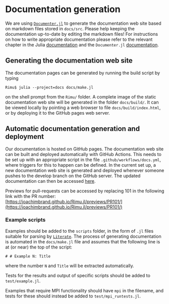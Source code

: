 # Documentation generation

We are using [`Documenter.jl`](https://github.com/JuliaDocs/Documenter.jl) to generate the
documentation web site based on markdown files stored in `docs/src`. Please help keeping the
documentation up-to-date by editing the markdown files! For instructions on how to write
appropriate documentation please refer to the relevant chapter in the Julia
[documentation](https://docs.julialang.org/en/v1/manual/documentation/) and the
`Documenter.jl` [documentation](https://juliadocs.github.io/Documenter.jl/latest/).

## Generating the documentation web site

The documentation pages can be generated by running the build script by typing

```
Rimu$ julia --project=docs docs/make.jl
```

on the shell prompt from the `Rimu/` folder. A complete image of the static documentation
web site will be generated in the folder `docs/build/`. It can be viewed locally by pointing
a web browser to file `docs/build/index.html`, or by deploying it to the GitHub pages web
server.

## Automatic documentation generation and deployment

Our documentation is hosted on GitHub pages. The documentation web site can be built and
deployed automatically with GitHub Actions. This needs to be set up with an appropriate
script in the file `.github/workflows/docs.yml`, where triggers for this to happen can be
defined. In the current set up, a new documentation web site is generated and deployed
whenever someone pushes to the develop branch on the GitHub server. The updated
documentation can then be accessed [here](https://joachimbrand.github.io/Rimu.jl/dev/).

Previews for pull-requests can be accessed by replacing 101 in the following link with the PR number: [https://joachimbrand.github.io/Rimu.jl/previews/PR101/](https://joachimbrand.github.io/Rimu.jl/previews/PR101/)

### Example scripts

Examples should be added to the `scripts` folder, in the form of `.jl` files suitable for 
parsing by [`Literate`](https://github.com/fredrikekre/Literate.jl). The process of generating 
documentation is automated in the `docs/make.jl` file and assumes that the following line is 
at (or near) the top of the script:
```
# # Example N: Title
```
where the number `N` and `Title` will be extracted automatically.

Tests for the results and output of specific scripts should be added to `test/example.jl`. 

Examples that require MPI functionality should have `mpi` in the filename, and tests for these 
should instead be added to `test/mpi_runtests.jl`.